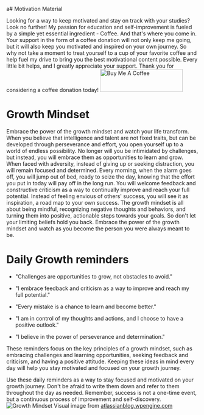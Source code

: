 a# Motivation Material

Looking for a way to keep motivated and stay on track with your studies? Look no further! My passion for education and self-improvement is fueled by a simple yet essential ingredient - Coffee. And that's where you come in. Your support in the form of a coffee donation will not only keep me going, but it will also keep you motivated and inspired on your own journey. So why not take a moment to treat yourself to a cup of your favorite coffee and help fuel my drive to bring you the best motivational content possible. Every little bit helps, and I greatly appreciate your support. Thank you for considering a coffee donation today!
<a href="https://www.buymeacoffee.com/cannontech" target="_blank"><img src="https://cdn.buymeacoffee.com/buttons/v2/default-yellow.png" alt="Buy Me A Coffee" style="height: 60px !important;width: 217px !important;" ></a>  

# Growth Mindset

Embrace the power of the growth mindset and watch your life transform. When you believe that intelligence and talent are not fixed traits, but can be developed through perseverance and effort, you open yourself up to a world of endless possibility. No longer will you be intimidated by challenges, but instead, you will embrace them as opportunities to learn and grow. When faced with adversity, instead of giving up or seeking distraction, you will remain focused and determined. Every morning, when the alarm goes off, you will jump out of bed, ready to seize the day, knowing that the effort you put in today will pay off in the long run. You will welcome feedback and constructive criticism as a way to continually improve and reach your full potential. Instead of feeling envious of others' success, you will see it as inspiration, a road map to your own success. The growth mindset is all about being mindful, recognizing negative thoughts and behaviors, and turning them into positive, actionable steps towards your goals. So don't let your limiting beliefs hold you back. Embrace the power of the growth mindset and watch as you become the person you were always meant to be.


# Daily Growth reminders

* "Challenges are opportunities to grow, not obstacles to avoid."

* "I embrace feedback and criticism as a way to improve and reach my full potential."

* "Every mistake is a chance to learn and become better."

* "I am in control of my thoughts and actions, and I choose to have a positive outlook."

* "I believe in the power of perseverance and determination."

These reminders focus on the key principles of a growth mindset, such as embracing challenges and learning opportunities, seeking feedback and criticism, and having a positive attitude. Keeping these ideas in mind every day will help you stay motivated and focused on your growth journey.

Use these daily reminders as a way to stay focused and motivated on your growth journey. Don't be afraid to write them down and refer to them throughout the day as needed. Remember, success is not a one-time event, but a continuous process of improvement and self-discovery.
![Growth Mindset Visual](https://atlassianblog.wpengine.com/wp-content/uploads/NewGrowthMindset2.png)
image from [atlassianblog.wpengine.com](https://atlassianblog.wpengine.com/wp-content/uploads/NewGrowthMindset2.png)